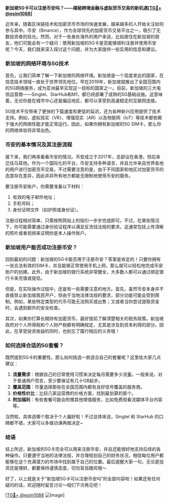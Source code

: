 **新加坡5G卡可以注册币安吗？——揭秘跨境金融与虚拟货币交易的新机遇[[TG💪+ @esim1088](https://t.me/s/esim1088)]**

近年来，随着区块链技术和加密货币市场的快速发展，越来越多的人开始关注如何参与其中。币安（Binance），作为全球领先的加密货币交易平台之一，吸引了无数投资者的目光。然而，对于一些身处海外的用户来说，比如居住在新加坡的朋友，他们可能会有一个疑问：使用新加坡的5G卡是否能够顺利注册并使用币安呢？今天，我们就来深入探讨这个问题，并为大家提供一些实用的信息和建议。

### 新加坡的网络环境与5G技术

首先，让我们简单了解一下新加坡的网络环境。新加坡是一个高度发达的国家，在信息技术领域一直处于世界领先地位。早在2019年，新加坡就推出了全国范围内的5G网络服务，成为亚洲最早实现这一目标的国家之一。目前，新加坡的三大电信运营商——Singtel、StarHub和M1，都已经部署了成熟的5G基础设施。这意味着，无论你是在城市中心还是偏远地区，都可以享受到高速稳定的互联网连接。

5G技术不仅带来了更快的下载速度和更低的延迟，还为各种新兴应用提供了技术支持。例如，虚拟现实（VR）、增强现实（AR）以及物联网（IoT）等技术都依赖于强大的网络性能才能正常运行。因此，如果你拥有新加坡的5G SIM卡，那么你的网络体验将非常出色。

### 币安的基本情况及其注册流程

接下来，我们再来看看币安的情况。币安成立于2017年，总部设在香港，但后来迁往马耳他。作为一个国际化的平台，币安支持多种语言，并且允许来自世界各地的用户进行加密货币交易。不过需要注意的是，由于不同国家和地区对加密货币的态度存在差异，因此并非所有地方都能无限制地使用币安的服务。

要注册币安账户，你需要准备以下材料：
1. 有效的电子邮件地址；
2. 手机号码；
3. 身份证明文件（如护照或身份证）。

注册过程相对简单，只需按照网站上的指引一步步完成即可。不过，在某些情况下，你可能需要通过身份验证程序以满足反洗钱法规的要求。这通常包括上传清晰的照片或者视频来证明你是本人操作账户。

### 新加坡用户能否成功注册币安？

回到最初的问题：新加坡的5G卡能否用于注册币安？答案是肯定的！只要你拥有一张合法有效的SIM卡，并且能够正常使用手机上网，那么就可以轻松地完成币安账户的创建。此外，由于新加坡的银行系统非常健全，大多数人都可以通过绑定银行卡来充值或提现。

但是，在实际操作过程中，还是有一些需要注意的地方。首先，虽然币安本身并不直接禁止新加坡居民开户，但由于当地法律法规的要求，部分功能可能会受到限制。例如，某些特定类型的代币可能无法购买或出售；又或者当你尝试提取资金时，会遇到额外的安全检查。

其次，如果你打算长期持有加密货币，最好提前了解清楚相关的税务政策。新加坡政府对个人所得税和个人财产税都有明确规定，尤其是涉及到资本利得的部分。因此，在享受投资收益的同时，也别忘了履行相应的义务哦！

### 如何选择合适的5G套餐？

既然提到5G卡的重要性，那么如何挑选一款适合自己的套餐呢？这里给大家几点建议：

1. **流量需求**：根据自己的日常使用习惯来决定每月需要多少流量。一般来说，对于普通用户而言，至少要保证有几十GB起步。
2. **覆盖范围**：尽量选择那些在全国范围内都有良好信号覆盖的服务商。
3. **价格性价比**：比较几家运营商的价格方案，找到最划算的那个。
4. **附加福利**：有些套餐可能会附赠其他增值服务，比如免费观看流媒体平台内容等。

当然啦，具体选哪个取决于个人偏好啦！不过总体来说，Singtel 和 StarHub 的口碑都不错，大家可以多做功课再做决定~

### 结语

综上所述，新加坡的5G卡完全可以用来注册币安，并且还能很好地支持后续的各种操作。只要遵守当地的法律法规，并合理规划自己的财务状况，相信每位用户都能够在这个充满潜力的市场中找到属于自己的位置。最后提醒大家一句，无论是投资还是理财，都要保持谨慎态度，切勿盲目跟风哦～

好了，以上就是关于“新加坡5G卡可以注册币安吗”的全部内容啦！如果还有任何疑问的话，欢迎随时留言讨论～咱们下次再见吧！

[[TG💪+ @esim1088](https://t.me/s/esim1088) ![Image](https://i.postimg.cc/4NQfJmqS/Snipaste-2025-05-13-00-14-12.png)]